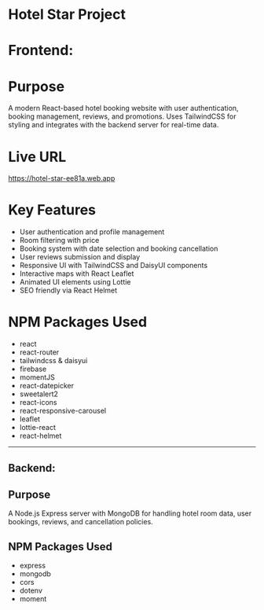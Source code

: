 # Hotel Star Project

# Frontend:

# Purpose
A modern React-based hotel booking website with user authentication, booking management, reviews, and promotions. Uses TailwindCSS for styling and integrates with the backend server for real-time data.

# Live URL
https://hotel-star-ee81a.web.app

# Key Features
- User authentication and profile management
- Room filtering with price
- Booking system with date selection and booking cancellation
- User reviews submission and display
- Responsive UI with TailwindCSS and DaisyUI components
- Interactive maps with React Leaflet
- Animated UI elements using Lottie
- SEO friendly via React Helmet

# NPM Packages Used
- react
- react-router
- tailwindcss & daisyui
- firebase
- momentJS
- react-datepicker
- sweetalert2
- react-icons
- react-responsive-carousel
- leaflet
- lottie-react
- react-helmet

---

## Backend:

## Purpose
A Node.js Express server with MongoDB for handling hotel room data, user bookings, reviews, and cancellation policies.

## NPM Packages Used
- express
- mongodb
- cors
- dotenv
- moment

